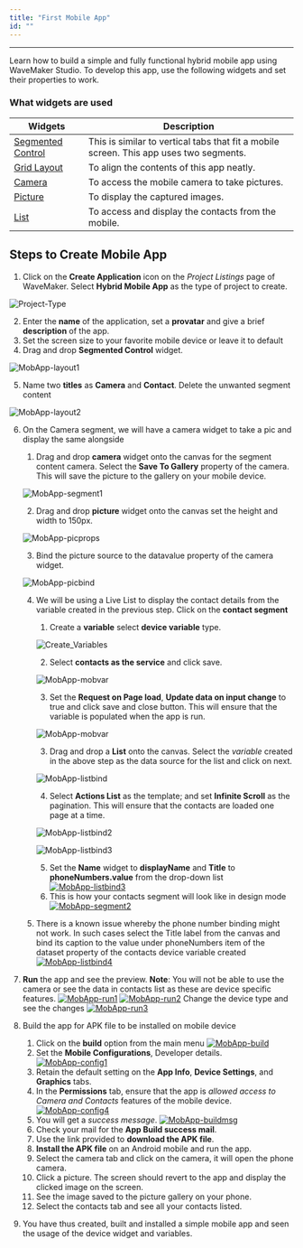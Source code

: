 ```yaml
---
title: "First Mobile App"
id: ""
---
```

---

Learn how to build a simple and fully functional hybrid mobile app using WaveMaker Studio.  To develop this app, use the following widgets and set their properties to work.

### What widgets are used

| Widgets | Description |
|---|---|
|[Segmented Control](/learn/app-development/widgets/mobile-widgets/segmented-control) | This is similar to vertical tabs that fit a mobile screen. This app uses two segments.|
|[Grid Layout](/learn/app-development/widgets/container/grid-layout) | To align the contents of this app neatly.|
|[Camera](/learn/app-development/widgets/mobile-widgets/camera) | To access the mobile camera to take pictures.|
|[Picture](/learn/app-development/widgets/basic/media-widgets) | To display the captured images.|
|[List](/learn/app-development/widgets/datalive/list) | To access and display the contacts from the mobile.|

## Steps to Create Mobile App

1. Click on the **Create Application** icon on the _Project Listings_ page of WaveMaker. Select **Hybrid Mobile App** as the type of project to create. 

![Project-Type](/learn/assets/project-type.png)

2. Enter the **name** of the application, set a **provatar** and give a brief **description** of the app. 
3. Set the screen size to your favorite mobile device or leave it to default
4. Drag and drop **Segmented Control** widget.

![MobApp-layout1](/learn/assets/mobile_app_segmented_control.png)

5. Name two **titles** as **Camera** and **Contact**. Delete the unwanted segment content 

![MobApp-layout2](/learn/assets/mobile_app_segmented_naming.png)

6. On the Camera segment, we will have a camera widget to take a pic and display the same alongside
    1. Drag and drop **camera** widget onto the canvas for the segment content camera. Select the **Save To Gallery** property of the camera. This will save the picture to the gallery on your mobile device. 
    
    ![MobApp-segment1](/learn/assets/mobile_app_camera_widget.png)
    
    2. Drag and drop **picture** widget onto the canvas set the height and width to 150px.
     
     ![MobApp-picprops](/learn/assets/mobile_app_picture_widget_props.png)
     
    3. Bind the picture source to the datavalue property of the camera widget.
     
     ![MobApp-picbind](/learn/assets/mobile_app_camera_to_picture_bind.png)
     
    4. We will be using a Live List to display the contact details from the variable created in the previous step. Click on the **contact segment**
        1. Create a **variable** select **device variable** type.
        
        ![Create_Variables](/learn/assets/mobile_app_device_variable.png)
        
        2. Select **contacts as the service** and click save.
        
        ![MobApp-mobvar](/learn/assets/mobile_app_contact_variable.png)
        
        3. Set the **Request on Page load**, **Update data on input change** to true and click save and close button. This will ensure that the variable is populated when the app is run.
         
         ![MobApp-mobvar](/learn/assets/mobile_app_behaviour_set_true.png)
         
        3. Drag and drop a **List** onto the canvas. Select the _variable_ created in the above step as the data source for the list and click on next.
        
         ![MobApp-listbind](/learn/assets/mobile_app_existing_variable.png)
         
        4. Select **Actions List** as the template; and set **Infinite Scroll** as the pagination. This will ensure that the contacts are loaded one page at a time.
        
         ![MobApp-listbind2](/learn/assets/mobile_app_list_template.png)
         
         ![MobApp-listbind3](/learn/assets/mobile_app_pagination_type.png)
         
        5. Set the **Name** widget to **displayName** and **Title** to **phoneNumbers.value** from the drop-down list [![MobApp-listbind3](/learn/assets/MobApp-listbind3.png)](/learn/assets/MobApp-listbind3.png)
        6. This is how your contacts segment will look like in design mode [![MobApp-segment2](/learn/assets/MobApp-segment2.png)](/learn/assets/MobApp-segment2.png)
    5. There is a known issue whereby the phone number binding might not work. In such cases select the Title label from the canvas and bind its caption to the value under phoneNumbers item of the dataset property of the contacts device variable created [![MobApp-listbind4](/learn/assets/MobApp-listbind4.png)](/learn/assets/MobApp-listbind4.png)
7. **Run** the app and see the preview. **Note**: You will not be able to use the camera or see the data in contacts list as these are device specific features. [![MobApp-run1](/learn/assets/MobApp-run1.png)](/learn/assets/MobApp-run1.png) [![MobApp-run2](/learn/assets/MobApp-run2.png)](/learn/assets/MobApp-run2.png) Change the device type and see the changes [![MobApp-run3](/learn/assets/MobApp-run3.png)](/learn/assets/MobApp-run3.png)
8. Build the app for APK file to be installed on mobile device
    1. Click on the **build** option from the main menu [![MobApp-build](/learn/assets/MobApp-build.png)](/learn/assets/MobApp-build.png)
    2. Set the **Mobile Configurations**, Developer details. [![MobApp-config1](/learn/assets/MobApp-config1.png)](/learn/assets/MobApp-config1.png)
    3. Retain the default setting on the **App Info**, **Device Settings**, and **Graphics** tabs.
    4. In the **Permissions** tab, ensure that the app is _allowed access to Camera and Contacts_ features of the mobile device. [![MobApp-config4](/learn/assets/MobApp-config4.png)](/learn/assets/MobApp-config4.png)
    5. You will get a _success message_. [![MobApp-buildmsg](/learn/assets/MobApp-buildmsg.png)](/learn/assets/MobApp-buildmsg.png)
    6. Check your mail for the **App Build success mail**.
    7. Use the link provided to **download the APK file**.
    8. **Install the APK file** on an Android mobile and run the app.
    9. Select the camera tab and click on the camera, it will open the phone camera.
    10. Click a picture. The screen should revert to the app and display the clicked image on the screen.
    11. See the image saved to the picture gallery on your phone.
    12. Select the contacts tab and see all your contacts listed.
9. You have thus created, built and installed a simple mobile app and seen the usage of the device widget and variables.

